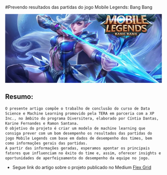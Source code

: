 #Prevendo resultados das partidas do jogo Mobile Legends: Bang Bang


![MobileLegends](game.jpeg)


## Resumo:
	O presente artigo compõe o trabalho de conclusão do curso de Data Science e Machine Learning promovido pela TERA em parceria com a XP Inc., no âmbito do programa Diversitera, elaborado por Cíntia Dantas, Karine Fernandes e Ramon Santana.
	O objetivo do projeto é criar um modelo de machine learning que consiga prever com um bom desempenho os resultados das partidas do jogo Mobile Legends com base em dados de desempenho dos times, bem como informações gerais das partidas.
	A partir das informações geradas, esperamos apontar os principais fatores que influenciam no êxito do time e, assim, oferecer insights e oportunidades de aperfeiçoamento do desempenho da equipe no jogo.
- Segue link do artigo sobre o projeto publicado no Medium 
[Flex Grid](https://medium.com/@cintiamcdantas/prevendo-resultados-das-partidas-do-jogo-mobile-legends-bang-bang-9717b8f3bb6a)
